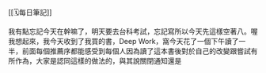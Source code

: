 [[🗓️每日筆記]]

我有點忘記今天在幹嘛了，明天要去台科考試，忘記寫所以今天先這樣空著八。喔我想起來，我今天收到了我買的書，Deep Work，窩今天花了一個下午讀了一半，前面每個推薦序都能感受到每個人因為讀了這本書後對於自己的改變跟嘗試有所作為，大家是認同這樣的做法的，與其說關閉通知還是